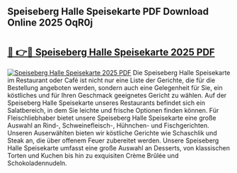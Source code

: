 ## Speiseberg Halle Speisekarte PDF Download Online 2025 OqR0j

# <h2><a href="http://gc84yug.nevu.top/?p=Speiseberg+Halle+Speisekarte">🔗 👉🔴 Speiseberg Halle Speisekarte 2025 PDF</a></h2>

[![Speiseberg Halle Speisekarte 2025 PDF](https://i.imgur.com/dBaPXMq.png)](http://gc84yug.nevu.top/?p=Speiseberg+Halle+Speisekarte)
Die Speiseberg Halle Speisekarte im Restaurant oder Café ist nicht nur eine Liste der Gerichte, die für die Bestellung angeboten werden, sondern auch eine Gelegenheit für Sie, ein köstliches und für Ihren Geschmack geeignetes Gericht zu wählen. Auf der Speiseberg Halle Speisekarte unseres Restaurants befindet sich ein Salatbereich, in dem Sie leichte und frische Optionen finden können. Für Fleischliebhaber bietet unsere Speiseberg Halle Speisekarte eine große Auswahl an Rind-, Schweinefleisch-, Hühnchen- und Fischgerichten. Unseren Auserwählten bieten wir köstliche Gerichte wie Schaschlik und Steak an, die über offenem Feuer zubereitet werden. Unsere Speiseberg Halle Speisekarte umfasst eine große Auswahl an Desserts, von klassischen Torten und Kuchen bis hin zu exquisiten Crème Brûlée und Schokoladennudeln.
